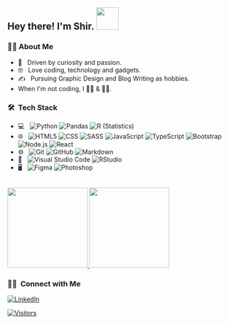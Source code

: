 <h2> Hey there! I'm Shir. <img src="https://media.giphy.com/media/mGcNjsfWAjY5AEZNw6/giphy.gif" width="50"></h2>


<h3> 👩‍💻&nbsp;About Me </h3>

- 🤔 &nbsp; Driven by curiosity and passion.
- 🤓 &nbsp; Love coding, technology and gadgets.
- ✍️ &nbsp; Pursuing Graphic Design and Blog Writing as hobbies.
- When I'm not coding, I 🏋️‍♀️ & 🚴‍♀️.


<h3> 🛠 &nbsp;Tech Stack</h3>

- 💻 &nbsp;
  ![Python](https://img.shields.io/badge/-Python-333333?style=flat&logo=python) ![Pandas](https://img.shields.io/badge/-Pandas-333333?style=flat&logo=pandas)
  ![R (Statistics)](https://img.shields.io/badge/-R-333333?style=flat&logo=R&logoColor=276DC3)
- 🌐 &nbsp;
  ![HTML5](https://img.shields.io/badge/-HTML5-333333?style=flat&logo=HTML5)
  ![CSS](https://img.shields.io/badge/-CSS-333333?style=flat&logo=CSS3&logoColor=1572B6)
  ![SASS](https://img.shields.io/badge/-SASS-333333?style=flat&logo=SASS&logoColor=1572B6)
  ![JavaScript](https://img.shields.io/badge/-JavaScript-333333?style=flat&logo=javascript)
  ![TypeScript](https://img.shields.io/badge/-TypeScript-333333?style=flat&logo=typescript)
  ![Bootstrap](https://img.shields.io/badge/-Bootstrap-333333?style=flat&logo=bootstrap&logoColor=563D7C)
  ![Node.js](https://img.shields.io/badge/-Node.js-333333?style=flat&logo=node.js)
  ![React](https://img.shields.io/badge/-React-333333?style=flat&logo=react)
- ⚙️ &nbsp;
  ![Git](https://img.shields.io/badge/-Git-333333?style=flat&logo=git)
  ![GitHub](https://img.shields.io/badge/-GitHub-333333?style=flat&logo=github)
  ![Markdown](https://img.shields.io/badge/-Markdown-333333?style=flat&logo=markdown)
- 🔧 &nbsp;
  ![Visual Studio Code](https://img.shields.io/badge/-Visual%20Studio%20Code-333333?style=flat&logo=visual-studio-code&logoColor=007ACC)
  ![RStudio](https://img.shields.io/badge/-RStudio-333333?style=flat&logo=rstudio)
- 🖥 &nbsp;
  ![Figma](https://img.shields.io/badge/-Figma-333333?style=flat&logo=figma)
  ![Photoshop](https://img.shields.io/badge/-Photoshop-333333?style=flat&logo=adobe-photoshop)


<br/>

<a href="https://github.com/ShirWein">
  <img height="180em" src="https://github-readme-stats.vercel.app/api?username=ShirWein&theme=synthwave&show_icons=true" />
  <img height="180em" src="https://github-readme-stats.vercel.app/api/top-langs/?username=ShirWein&theme=synthwave&layout=compact" />
</a>

<br/>

<h3> 🤝🏻 &nbsp;Connect with Me </h3>
<p>
<a href="https://www.linkedin.com/in/shir-weinbrand"><img alt="LinkedIn" src="https://img.shields.io/badge/LinkedIn-Shir%20Wein%20-blue?style=flat-square&logo=linkedin"></a>
</p>
<p>
  <a href="https://vbr.wocr.tk/badge?page_id=ShirWein&lcolor=ff4d6d&color=555555&style=flat&logo=Github"><img alt="Visitors" src=""></a></p>

